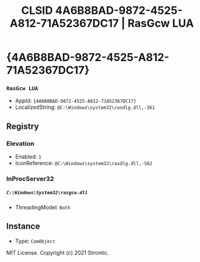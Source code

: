 ﻿---
title: "CLSID 4A6B8BAD-9872-4525-A812-71A52367DC17 | RasGcw LUA"
excerpt: What is COM-Object CLSID 4A6B8BAD-9872-4525-A812-71A52367DC17?
---

# {4A6B8BAD-9872-4525-A812-71A52367DC17}

### `RasGcw LUA`
* AppId: `{4A6B8BAD-9872-4525-A812-71A52367DC17}`
* LocalizedString: `@C:\Windows\system32\rasdlg.dll,-361`

## Registry


### Elevation

* Enabled: `1`
* IconReference: `@C:\Windows\system32\rasdlg.dll,-562`

### InProcServer32

##### `C:\Windows\System32\rasgcw.dll`
* ThreadingModel: `Both`

## Instance

* Type: `ComObject`

MIT License. Copyright (c) 2021 Strontic.


